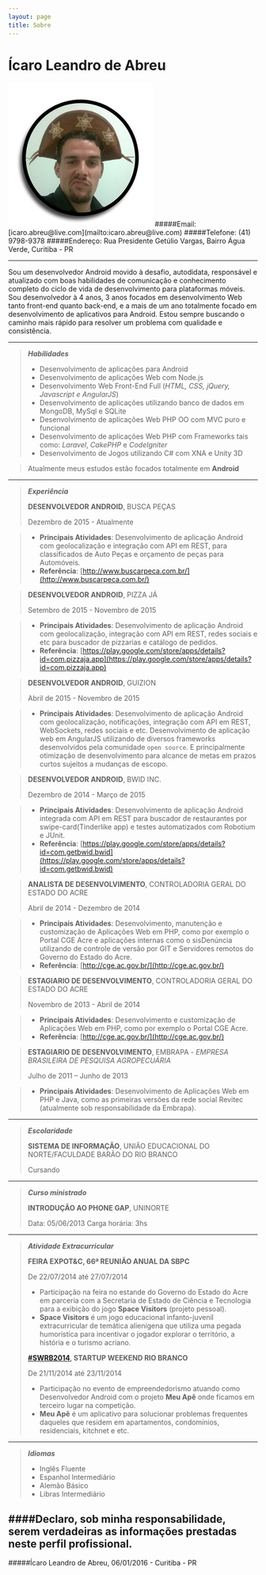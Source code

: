 ```yaml
---
layout: page
title: Sobre
---
```

Ícaro Leandro de Abreu
======
<img src="/images/its_a_me.png" alt="It's a me Ícaro!" style="margin-left:auto;margin-right:auto" />
#####Email: [icaro.abreu@live.com](mailto:icaro.abreu@live.com)
#####Telefone: (41) 9798-9378
#####Endereço: Rua Presidente Getúlio Vargas, Bairro Água Verde, Curitiba - PR

----------

Sou um desenvolvedor Android movido à desafio, autodidata, responsável e atualizado com boas habilidades de comunicação e conhecimento completo do ciclo de vida de desenvolvimento para plataformas móveis. Sou desenvolvedor à 4 anos, 3 anos focados em desenvolvimento Web tanto front-end quanto back-end, e a mais de um ano totalmente focado em desenvolvimento de aplicativos para Android. Estou sempre buscando o caminho mais rápido para resolver um problema com qualidade e consistência.

----------

> ***Habilidades***
> 
> - Desenvolvimento de aplicações para Android
> - Desenvolvimento de aplicações Web com Node.js 
> - Desenvolvimento Web Front-End Full (*HTML, CSS, jQuery, Javascript e AngularJS*)
> - Desenvolvimento de aplicações utilizando banco de dados em MongoDB, MySql e SQLite
> - Desenvolvimento de aplicações Web PHP OO com MVC puro e funcional
> - Desenvolvimento de aplicações Web PHP com Frameworks tais como: *Laravel*, *CakePHP* e *CodeIgniter*
> - Desenvolvimento de Jogos utilizando C# com XNA e Unity 3D


> Atualmente meus estudos estão focados totalmente em **Android**

----------

> ***Experiência***
>
>**DESENVOLVEDOR ANDROID**, BUSCA PEÇAS
>
>Dezembro de 2015 - Atualmente

> - **Principais Atividades**: Desenvolvimento de aplicação Android com geolocalização e integração com API em REST, para classificados de Auto Peças e orçamento de peças para Automóveis.
> - **Referência**: [http://www.buscarpeca.com.br/](http://www.buscarpeca.com.br/)

>**DESENVOLVEDOR ANDROID**, PIZZA JÁ
>
>Setembro de 2015 - Novembro de 2015

> - **Principais Atividades**: Desenvolvimento de aplicação Android com geolocalização, integração com API em REST, redes sociais e etc para buscador de pizzarias e catálogo de pedidos.
> - **Referência**: [https://play.google.com/store/apps/details?id=com.pizzaja.app](https://play.google.com/store/apps/details?id=com.pizzaja.app)

>**DESENVOLVEDOR ANDROID**, GUIZION
>
>Abril de 2015 - Novembro de 2015

> - **Principais Atividades**: Desenvolvimento de aplicação Android com geolocalização, notificações, integração com API em REST, WebSockets, redes sociais e etc. Desenvolvimento de aplicação web em AngularJS utilizando de diversos frameworks desenvolvidos pela comunidade `open source`. E principalmente otimização de desenvolvimento para alcance de metas em prazos curtos sujeitos a mudanças de escopo.

>**DESENVOLVEDOR ANDROID**, BWID INC.
>
>Dezembro de 2014 - Março de 2015

> - **Principais Atividades**: Desenvolvimento de aplicação Android integrada com API em REST para buscador de restaurantes por swipe-card(Tinderlike app) e testes automatizados com Robotium e JUnit.  
> - **Referência**: [https://play.google.com/store/apps/details?id=com.getbwid.bwid](https://play.google.com/store/apps/details?id=com.getbwid.bwid)

> **ANALISTA DE DESENVOLVIMENTO**, CONTROLADORIA GERAL DO ESTADO DO ACRE
>
>Abril de 2014 - Dezembro de 2014

> - **Principais Atividades**: Desenvolvimento, manutenção e customização de Aplicações Web em PHP, como por exemplo o Portal CGE Acre e aplicações internas como o sisDenúncia utilizando de controle de versão por GIT e Servidores remotos do Governo do Estado do Acre.
> - **Referência**: [http://cge.ac.gov.br/](http://cge.ac.gov.br/)


> **ESTAGIARIO DE DESENVOLVIMENTO**, CONTROLADORIA GERAL DO ESTADO DO ACRE
> 
>Novembro de 2013 - Abril de 2014

> - **Principais Atividades**: Desenvolvimento e customização de Aplicações Web em PHP, como por exemplo o Portal CGE Acre.
> - **Referência**: [http://cge.ac.gov.br/](http://cge.ac.gov.br/)


> **ESTAGIARIO DE DESENVOLVIMENTO**, EMBRAPA - *EMPRESA BRASILEIRA DE PESQUISA AGROPECUÁRIA*
>
>Julho de 2011 – Junho de 2013

> - **Principais Atividades**: Desenvolvimento de Aplicações Web em PHP e Java, como as primeiras versões da rede social Revitec (atualmente sob responsabilidade da Embrapa).

----------

> ***Escolaridade***
> 
> **SISTEMA DE INFORMAÇÃO**, UNIÃO EDUCACIONAL DO NORTE/FACULDADE BARÃO DO RIO BRANCO
>
> Cursando

----------

>***Curso ministrado***
>
>**INTRODUÇÃO AO PHONE GAP**, UNINORTE
>
> Data: 05/06/2013
> Carga horária: 3hs

----------

>***Atividade Extracurricular***
>
>**FEIRA EXPOT&C, 66ª REUNIÃO ANUAL DA SBPC**
>
>De 22/07/2014 até 27/07/2014 
>
> - Participação na feira no estande do Governo do Estado do Acre em parceria com a Secretaria de Estado de Ciência e Tecnologia para a exibição do jogo **Space Visitors** (projeto pessoal).
> - **Space Visitors** é um jogo educacional infanto-juvenil extracurricular de temática alienígena que utiliza uma pegada humorística para incentivar o jogador explorar o território, a história e o turismo acriano.
>
>**[#SWRB2014](https://twitter.com/hashtag/swrb2014), STARTUP WEEKEND RIO BRANCO**
>
>De 21/11/2014 até 23/11/2014 
>
> - Participação no evento de empreendedorismo atuando como Desenvolvedor Android com o projeto **Meu Apê** onde ficamos em terceiro lugar na competição.
> - **Meu Apê** é um aplicativo para solucionar problemas frequentes daqueles que residem em apartamentos, condomínios, residenciais, kitchnet e etc.


----------

> ***Idiomas***
>  
>  - Inglês Fluente
>  - Espanhol Intermediário
>  - Alemão Básico
>  - Libras Intermediário


####Declaro, sob minha responsabilidade, serem verdadeiras as informações prestadas neste perfil profissional.
----------
#####Ícaro Leandro de Abreu,
06/01/2016 - Curitiba - PR

